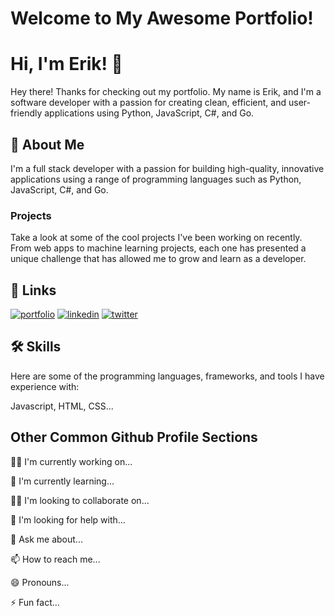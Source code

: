 
# Welcome to My Awesome Portfolio!

# Hi, I'm Erik! 👋

Hey there! Thanks for checking out my portfolio. My name is Erik, and I'm a software developer with a passion for creating clean, efficient, and user-friendly applications using Python, JavaScript, C#, and Go.
## 🚀 About Me
I'm a full stack developer with a passion for building high-quality, innovative applications using a range of programming languages such as Python, JavaScript, C#, and Go.
### Projects
Take a look at some of the cool projects I've been working on recently. From web apps to machine learning projects, each one has presented a unique challenge that has allowed me to grow and learn as a developer.
## 🔗 Links
[![portfolio](https://img.shields.io/badge/my_portfolio-000?style=for-the-badge&logo=ko-fi&logoColor=white)](https://erikh22l18.github.io/index.html/)
[![linkedin](https://img.shields.io/badge/linkedin-0A66C2?style=for-the-badge&logo=linkedin&logoColor=white)](https://www.linkedin.com/)
[![twitter](https://img.shields.io/badge/twitter-1DA1F2?style=for-the-badge&logo=twitter&logoColor=white)](https://twitter.com/)

## 🛠 Skills
Here are some of the programming languages, frameworks, and tools I have experience with:

Javascript, HTML, CSS...

## Other Common Github Profile Sections
👩‍💻 I'm currently working on...

🧠 I'm currently learning...

👯‍♀️ I'm looking to collaborate on...

🤔 I'm looking for help with...

💬 Ask me about...

📫 How to reach me...

😄 Pronouns...

⚡️ Fun fact...

